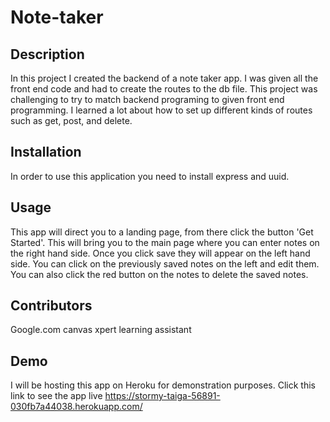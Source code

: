 # Note-taker

## Description
In this project I created the backend of a note taker app. I was given all the front end code and had to create the routes to the db file. This project was challenging to try to match backend programing to given front end programming. I learned a lot about how to set up different kinds of routes such as get, post, and delete.

## Installation 
In order to use this application you need to install express and uuid. 

## Usage
This app will direct you to a landing page, from there click the button 'Get Started'. This will bring you to the main page where you can enter notes on the right hand side. Once you click save they will appear on the left hand side. You can click on the previously saved notes on the left and edit them. You can also click the red button on the notes to delete the saved notes.

## Contributors
Google.com 
canvas xpert learning assistant

## Demo
I will be hosting this app on Heroku for demonstration purposes. Click this link to see the app live https://stormy-taiga-56891-030fb7a44038.herokuapp.com/